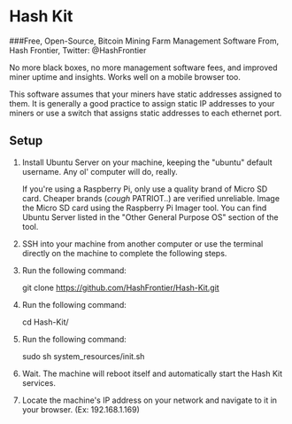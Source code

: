 # Hash Kit
###Free, Open-Source, Bitcoin Mining Farm Management Software
From, Hash Frontier, Twitter: @HashFrontier

No more black boxes, no more management software fees, and improved miner uptime and insights. Works well on a mobile browser too.

This software assumes that your miners have static addresses assigned to them. It is generally a good practice to assign static IP addresses to your miners or use a switch that assigns static addresses to each ethernet port.

## Setup

1) Install Ubuntu Server on your machine, keeping the "ubuntu" default username. Any ol' computer will do, really. 

    If you're using a Raspberry Pi, only use a quality brand of Micro SD card. Cheaper brands (*cough* PATRIOT..) are verified unreliable. Image the Micro SD card using the Raspberry Pi Imager tool. You can find Ubuntu Server listed in the "Other General Purpose OS" section of the tool.

2) SSH into your machine from another computer or use the terminal directly on the machine to complete the following steps.

3) Run the following command: 

    git clone https://github.com/HashFrontier/Hash-Kit.git

4) Run the following command:

    cd Hash-Kit/
    
5) Run the following command:

    sudo sh system_resources/init.sh
    
6) Wait. The machine will reboot itself and automatically start the Hash Kit services.
   
7) Locate the machine's IP address on your network and navigate to it in your browser. (Ex: 192.168.1.169)
